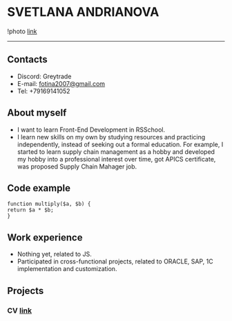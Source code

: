 # **SVETLANA ANDRIANOVA**
!photo [link](https://resheto.net/images/mater/pozitivnye_kartinki_2.jp)
**************************************************
## Contacts
- Discord: Greytrade
- E-mail: fotina2007@gmail.com
- Tel: +79169141052
## About myself
- I want to learn Front-End Development in RSSchool.
- I learn new skills on my own by studying resources and practicing independently, instead of seeking out a formal education. For example, I started to learn supply chain management as a hobby and developed my hobby into a professional interest over time, got APICS certificate, was proposed Supply Chain Mahager job.
## Code example
```
function multiply($a, $b) {
return $a * $b;
}
```
## Work experience
- Nothing yet, related to JS.
- Participated in cross-functional projects, related to ORACLE, SAP, 1C implementation and customization.
## Projects
### CV [link](https://github.com/Greytrade/rsschool-cv/blob/gh-pages/cv.md)
